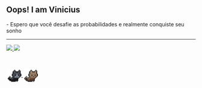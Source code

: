 ## Oops! I am Vinicius

<p>- Espero que você desafie as probabilidades e realmente conquiste seu sonho</p>

---

<div>
  <a href="https://github.com/zv1n1">
  <img height="180em" src="https://github-readme-stats.vercel.app/api?username=zv1n1&show_icons=true&theme=synthwave&include_all_commits=true&count_private=true"/>
  <img height="180em" src="https://github-readme-stats.vercel.app/api/top-langs/?username=zv1n1&layout=compact&langs_count=16&theme=synthwave"/>
</div>
  
 ##
<div><br>
  <img align="center" alt="cat" width="40px" heigth="30px" src="https://raw.githubusercontent.com/zv1n1/my-blog/master/public/assets/cat_sit.gif ">
  <img align="center" alt="cat" width="40px" heigth="30px" src="https://raw.githubusercontent.com/zv1n1/my-blog/master/public/assets/cat2/cat_sit.gif">
 </div>
